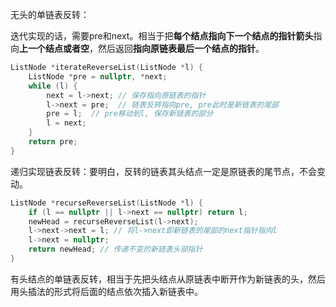 无头的单链表反转：

迭代实现的话，需要pre和next。相当于把**每个结点指向下一个结点的指针箭头**指向**上一个结点或者空**，然后返回**指向原链表最后一个结点的指针**。
```cpp
ListNode *iterateReverseList(ListNode *l) {
	ListNode *pre = nullptr, *next;
	while (l) {
		next = l->next; // 保存指向原链表的指针
		l->next = pre;  // 链表反转指向pre, pre此时是新链表的尾部
		pre = l;  // pre移动到l, 保存新链表的部分
		l = next;  
	}
	return pre;
}
```

递归实现链表反转：要明白，反转的链表其头结点一定是原链表的尾节点，不会变动。 
```cpp
ListNode *recurseReverseList(ListNode *l) {
	if (l == nullptr || l->next == nullptr) return l;
	newHead = recurseReverseList(l->next);
	l->next->next = l; // 将l->next即新链表的尾部的next指针指向l
	l->next = nullptr;
	return newHead; // 传递不变的新链表头部指针
}
```

有头结点的单链表反转，相当于先把头结点从原链表中断开作为新链表的头，然后用头插法的形式将后面的结点依次插入新链表中。
